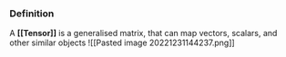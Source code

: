 ### Definition
A **[[Tensor]]** is a generalised matrix, that can map vectors, scalars, and other similar objects
![[Pasted image 20221231144237.png]]
